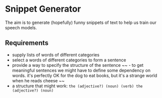 # Snippet Generator

The aim is to generate (hopefully) funny snippets of text to help us train our speech models.

## Requirements
- supply lists of words of different categories
- select a words of different categories to form a sentence
- provide a way to specify the structure of the sentence
~~ - to get meaningful sentences we might have to define some dependency on words. it's perfectly OK for the dog to eat books, but it's a strange world when he reads cheese ~~
- a structure that might work: `the (adjective?) (noun) (verb) the (adjective?) (noun)`

